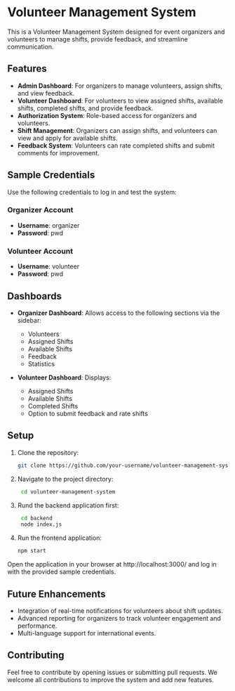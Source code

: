 # Volunteer Management System

This is a Volunteer Management System designed for event organizers and volunteers to manage shifts, provide feedback, and streamline communication.

## Features

- **Admin Dashboard**: For organizers to manage volunteers, assign shifts, and view feedback.
- **Volunteer Dashboard**: For volunteers to view assigned shifts, available shifts, completed shifts, and provide feedback.
- **Authorization System**: Role-based access for organizers and volunteers.
- **Shift Management**: Organizers can assign shifts, and volunteers can view and apply for available shifts.
- **Feedback System**: Volunteers can rate completed shifts and submit comments for improvement.

## Sample Credentials

Use the following credentials to log in and test the system:

### Organizer Account
- **Username**: organizer
- **Password**: pwd

### Volunteer Account
- **Username**: volunteer
- **Password**: pwd

## Dashboards

- **Organizer Dashboard**: Allows access to the following sections via the sidebar:
  - Volunteers
  - Assigned Shifts
  - Available Shifts
  - Feedback
  - Statistics

- **Volunteer Dashboard**: Displays:
  - Assigned Shifts
  - Available Shifts
  - Completed Shifts
  - Option to submit feedback and rate shifts

## Setup

1. Clone the repository:
   ```bash
   git clone https://github.com/your-username/volunteer-management-system.git

2. Navigate to the project directory:

   ```bash
    cd volunteer-management-system

3. Rund the backend application first:

   ```bash
    cd backend
    node index.js
   
4. Run the frontend application:

   ```bash
   npm start

Open the application in your browser at http://localhost:3000/ and log in with the provided sample credentials.

## Future Enhancements
- Integration of real-time notifications for volunteers about shift updates.
- Advanced reporting for organizers to track volunteer engagement and performance.
- Multi-language support for international events.

## Contributing
Feel free to contribute by opening issues or submitting pull requests. We welcome all contributions to improve the system and add new features.
   
